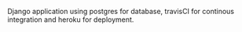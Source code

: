 Django application using postgres for database, travisCI for continous integration and heroku for deployment.